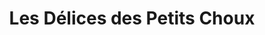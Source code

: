 ---
title: "Les Délices des Petits Choux"
url: /chalus/les-delices-des-petits-choux/
shop: Bäckerei
---